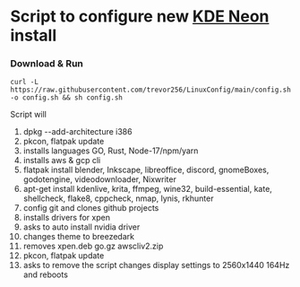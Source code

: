 # Script to configure new [KDE Neon](https://neon.kde.org/download) install
### Download & Run
```
curl -L https://raw.githubusercontent.com/trevor256/LinuxConfig/main/config.sh -o config.sh && sh config.sh
```
Script will
 1. dpkg --add-architecture i386
 2. pkcon, flatpak update
 3. installs languages GO, Rust, Node-17/npm/yarn
 4. installs aws & gcp cli
 5. flatpak install blender, Inkscape, libreoffice, discord, gnomeBoxes, godotengine, videodownloader, Nixwriter
 6. apt-get install  kdenlive, krita, ffmpeg, wine32, build-essential, kate, shellcheck, flake8, cppcheck, nmap, lynis, rkhunter
 8. config git and clones github projects
 9. installs drivers for xpen
 10. asks to auto install nvidia driver
 11. changes theme to breezedark 
 12. removes xpen.deb go.gz awscliv2.zip
 13. pkcon, flatpak update
 14. asks to remove the script changes display settings to 2560x1440 164Hz and reboots
